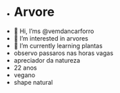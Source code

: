 - # Arvore
- 👋 Hi, I’ms @vemdancarforro
- 👀 I’m interested in arvores
- 🌱 I’m currently learning plantas
- observo passaros nas horas vagas
- apreciador da natureza
- 22 anos
- vegano
- shape natural
